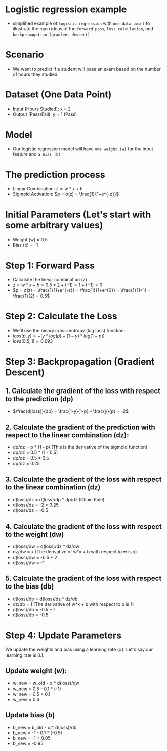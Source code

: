 # Logistic regression example
  - simplified example of `logistic regression` with `one data point` to illustrate the main ideas of the `forward pass`, `loss calculation`, and `backpropagation (gradient descent)`

# Scenario
  - We want to predict if a student will pass an exam based on the number of hours they studied.

# Dataset (One Data Point)
  - Input (Hours Studied): x = 2
  - Output (Pass/Fail): y = 1 (Pass)

# Model
  - Our logistic regression model will have `one weight (w)` for the input feature and `a bias (b)`

# The prediction process
  - Linear Combination: $z = w * x + b$
  - Sigmoid Activation: $p = σ(z) = \frac{1}{1+e^{-z}}$

# Initial Parameters (Let's start with some arbitrary values)
  - Weight (w) = 0.5
  - Bias (b) = -1

# Step 1: Forward Pass
  - Calculate the linear combination (z)
  - $z=w * x + b = 0.5 * 2 + (-1) = 1 + (-1) = 0$
  - $p = σ(z) = \frac{1}{1+e^{-z}} = \frac{1}{1+e^{0}} = \frac{1}{1+1} = \frac{1}{2} = 0.5$

# Step 2: Calculate the Loss
  - We'll use the binary cross-entropy (log loss) function:
  - $loss(p, y) = - (y * log(p) + (1 - y) * log(1 - p))$
  - $loss(0.5, 1) ≈ 0.693$

# Step 3: Backpropagation (Gradient Descent)

## 1. Calculate the gradient of the loss with respect to the prediction (dp)
  - $\frac{d(loss)}{dp} = \frac{1-y}{1-p} - \frac{y}{p} = -2$

## 2. Calculate the gradient of the prediction with respect to the linear combination (dz):
  - dp/dz = p * (1 - p)  (This is the derivative of the sigmoid function)
  - dp/dz = 0.5 * (1 - 0.5)
  - dp/dz = 0.5 * 0.5
  - dp/dz = 0.25

## 3. Calculate the gradient of the loss with respect to the linear combination (dz)
  - d(loss)/dz = d(loss)/dp * dp/dz (Chain Rule)
  - d(loss)/dz = -2 * 0.25
  - d(loss)/dz = -0.5

## 4. Calculate the gradient of the loss with respect to the weight (dw)
  - d(loss)/dw = d(loss)/dz * dz/dw
  - dz/dw = x (The derivative of w*x + b with respect to w is x)
  - d(loss)/dw = -0.5 * 2
  - d(loss)/dw = -1

## 5. Calculate the gradient of the loss with respect to the bias (db)
  - d(loss)/db = d(loss)/dz * dz/db
  - dz/db = 1 (The derivative of w*x + b with respect to b is 1)
  - d(loss)/db = -0.5 * 1
  - d(loss)/db = -0.5

# Step 4: Update Parameters
We update the weights and bias using a learning rate (α). Let's say our learning rate is 0.1.

## Update weight (w):
  - w_new = w_old - α * d(loss)/dw
  - w_new = 0.5 - 0.1 * (-1)
  - w_new = 0.5 + 0.1
  - w_new = 0.6

## Update bias (b)
  - b_new = b_old - α * d(loss)/db
  - b_new = -1 - 0.1 * (-0.5)
  - b_new = -1 + 0.05
  - b_new = -0.95